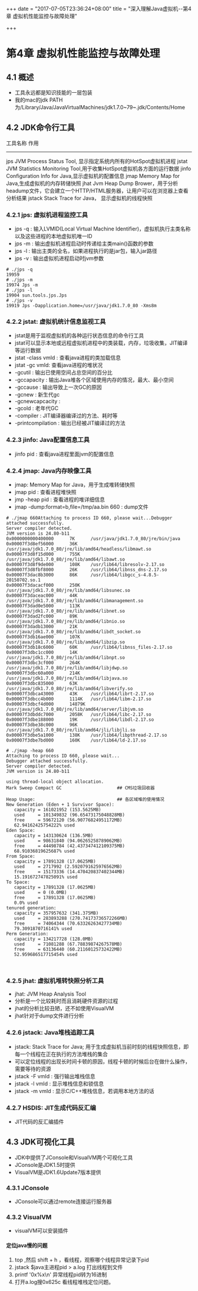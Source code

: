 +++
date = "2017-07-05T23:36:24+08:00"
title = "深入理解Java虚拟机--第4章 虚拟机性能监控与故障处理"

+++


第4章 虚拟机性能监控与故障处理
==============================

4.1 概述
--------

-   工具永远都是知识技能的一层包装
-   我的mac的jdk
    PATH为/Library/Java/JavaVirtualMachines/jdk1.7.0~79~.jdk/Contents/Home

4.2 JDK命令行工具
-----------------

  工具名称   作用
---------- ----------------------------------------------------------------------------------------------------------
  jps        JVM Process Status Tool, 显示指定系统内所有的HotSpot虚拟机进程
  jstat      JVM Statistics Monitoring Tool,用于收集HotSpot虚拟机各方面的运行数据
  jinfo      Configuration Info for Java,显示虚拟机的配置信息
  jmap       Memory Map for Java,生成虚拟机的内存转储快照
  jhat       Jvm Heap Dump Brower，用于分析headump文件，它会建立一个HTTP/HTML服务器，让用户可以在浏览器上查看分析结果
  jstack     Stack Trace for Java， 显示虚拟机的线程快照

### 4.2.1 jps: 虚拟机进程监控工具

-   jps -q : 输入LVMID(Local Virtual Machine
    Identifier)，虚拟机执行主类名称以及这些进程的本地虚拟机唯一ID
-   jps -m : 输出虚拟机进程启动时传递给主类main()函数的参数
-   jps -l : 输出主类的全名，如果进程执行的是jar包，输入jar路径
-   jps -v : 输出虚拟机进程启动时jvm参数

``` {.shell}
# ./jps -q
19959
# ./jps -m
19974 Jps -m
# ./jps -l
19904 sun.tools.jps.Jps
# ./jps -v
19919 Jps -Dapplication.home=/usr/java/jdk1.7.0_80 -Xms8m
```

### 4.2.2 jstat: 虚拟机统计信息监视工具

-   jstat是用于监视虚拟机的各种运行状态信息的命令行工具
-   jstat可以显示本地或远程虚拟机进程中的类装载，内存，垃圾收集，JIT编译等运行数据
-   jstat -class vmId : 查看java进程的类加载信息
-   jstat -gc vmId: 查看java进程的堆状况
-   -gcutil : 输出已使用空间占总空间的百分比
-   -gccapacity : 输出Java堆各个区域使用内存的情况，最大、最小空间
-   -gccause : 输出导致上一次GC的原因
-   -gcnew : 新生代gc
-   -gcnewcapcacity :
-   -gcold : 老年代GC
-   -compiler : JIT编译器编译过的方法、耗时等
-   -printcompilation : 输出已经被JIT编译过的方法

### 4.2.3 jinfo: Java配置信息工具

-   jinfo pid : 查看java进程里面jvm的配置信息

### 4.2.4 jmap: Java内存映像工具

-   jmap: Memory Map for Java，用于生成堆转储快照
-   jmap pid : 查看进程堆快照
-   jmp -heap pid : 查看进程的堆详细信息
-   jmap -dump:format=b,file=/tmp/aa.bin 660 : dump文件

``` {.shell}
# ./jmap 660Attaching to process ID 660, please wait...Debugger attached successfully.
Server compiler detected.
JVM version is 24.80-b11
0x0000000000400000      7K      /usr/java/jdk1.7.0_80/jre/bin/java
0x00007f3d8ef56000      36K     /usr/java/jdk1.7.0_80/jre/lib/amd64/headless/libmawt.so
0x00007f3d8f15d000      755K    /usr/java/jdk1.7.0_80/jre/lib/amd64/libawt.so
0x00007f3d8f9de000      108K    /usr/lib64/libresolv-2.17.so
0x00007f3d8fbf8000      26K     /usr/lib64/libnss_dns-2.17.so
0x00007f3dac8b3000      86K     /usr/lib64/libgcc_s-4.8.5-20150702.so.1
0x00007f3dacacf000      250K    /usr/java/jdk1.7.0_80/jre/lib/amd64/libsunec.so
0x00007f3daceac000      44K     /usr/java/jdk1.7.0_80/jre/lib/amd64/libmanagement.so
0x00007f3dad0e5000      113K    /usr/java/jdk1.7.0_80/jre/lib/amd64/libnet.so
0x00007f3dad2fc000      89K     /usr/java/jdk1.7.0_80/jre/lib/amd64/libnio.so
0x00007f3dadb13000      21K     /usr/java/jdk1.7.0_80/jre/lib/amd64/libdt_socket.so
0x00007f3db16ae000      107K    /usr/java/jdk1.7.0_80/jre/lib/amd64/libzip.so
0x00007f3db18c6000      60K     /usr/lib64/libnss_files-2.17.so
0x00007f3dbc1cc000      14K     /usr/java/jdk1.7.0_80/jre/lib/amd64/libnpt.so
0x00007f3dbc3cf000      264K    /usr/java/jdk1.7.0_80/jre/lib/amd64/libjdwp.so
0x00007f3dbc60a000      214K    /usr/java/jdk1.7.0_80/jre/lib/amd64/libjava.so
0x00007f3dbc835000      63K     /usr/java/jdk1.7.0_80/jre/lib/amd64/libverify.so
0x00007f3dbca43000      43K     /usr/lib64/librt-2.17.so
0x00007f3dbcc4b000      1114K   /usr/lib64/libm-2.17.so
0x00007f3dbcf4d000      14879K  /usr/java/jdk1.7.0_80/jre/lib/amd64/server/libjvm.so
0x00007f3dbddc7000      2058K   /usr/lib64/libc-2.17.so
0x00007f3dbe188000      19K     /usr/lib64/libdl-2.17.so
0x00007f3dbe38c000      96K     /usr/java/jdk1.7.0_80/jre/lib/amd64/jli/libjli.so
0x00007f3dbe5a1000      138K    /usr/lib64/libpthread-2.17.so
0x00007f3dbe7bd000      160K    /usr/lib64/ld-2.17.so

# ./jmap -heap 660
Attaching to process ID 660, please wait...
Debugger attached successfully.
Server compiler detected.
JVM version is 24.80-b11

using thread-local object allocation.
Mark Sweep Compact GC                     ## CMS垃圾回收器

Heap Usage:                               ## 各区域堆的使用情况
New Generation (Eden + 1 Survivor Space):
   capacity = 161021952 (153.5625MB)
   used     = 101349832 (96.65473175048828MB)
   free     = 59672120 (56.90776824951172MB)
   62.94162425754222% used
Eden Space:
   capacity = 143130624 (136.5MB)
   used     = 98631840 (94.06265258789062MB)
   free     = 44498784 (42.437347412109375MB)
   68.91036819625687% used
From Space:
   capacity = 17891328 (17.0625MB)
   used     = 2717992 (2.5920791625976562MB)
   free     = 15173336 (14.470420837402344MB)
   15.191672747825091% used
To Space:
   capacity = 17891328 (17.0625MB)
   used     = 0 (0.0MB)
   free     = 17891328 (17.0625MB)
   0.0% used
tenured generation:
   capacity = 357957632 (341.375MB)
   used     = 283893288 (270.74173736572266MB)
   free     = 74064344 (70.63326263427734MB)
   79.3091870716141% used
Perm Generation:
   capacity = 134217728 (128.0MB)
   used     = 71081288 (67.78839874267578MB)
   free     = 63136440 (60.21160125732422MB)
   52.959686517715454% used



```

### 4.2.5 jhat: 虚拟机堆转快照分析工具

-   jhat: JVM Heap Analysis Tool
-   分析是一个比较耗时而且消耗硬件资源的过程
-   jhat的分析比较丑陋，还不如使用VisualVM
-   jhat针对于dump文件进行分析

### 4.2.6 jstack: Java堆栈追踪工具

-   jstack: Stack Trace for Java;
    用于生成虚拟机当前时刻的线程快照信息，即每一个线程在正在执行的方法堆栈的集合
-   可以定位线程的出现长时间卡顿的原因，线程卡顿的时候后台在做什么操作，需要等待的资源
-   jstack -F vmId : 强行输出堆栈信息
-   jstack -l vmId : 显示堆栈信息和锁信息
-   jstack -m vmId : 显示C/C++堆栈信息，若调用本地方法的话

### 4.2.7 HSDIS: JIT生成代码反汇编

-   JIT代码的反汇编插件

4.3 JDK可视化工具
-----------------

-   JDK中提供了JConsole和VisualVM两个可视化工具
-   JConsole是JDK1.5时提供
-   VisualVM是JDK1.6Update7版本提供

### 4.3.1 JConsole

-   JConsole可以通过remote连接运行服务器

### 4.3.2 VisualVM

-   visualVM可以安装插件


#### 定位java慢的问题

1. top ,然后 shift + h ，看线程，观察哪个线程异常记录下pid
2. jstack $java主进程pid > a.log  打出线程到文件
3. printf '0x%x\n'  异常线程pid转为16进制
4. 打开a.log搜0x625c 看线程堆栈定位问题。